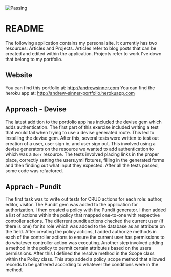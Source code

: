 ![Passing](https://travis-ci.org/asinner/portfolio.svg?branch=master)
# README
The following application contains my personal site. It currently has two resources: Articles and Projects. Articles refer to blog posts that can be created and edited within the application. Projects refer to work I've down that belong to my portfolio.

## Website
You can find this portfolio at:
http://andrewsinner.com
You can find the heroku app at:
http://andrew-sinner-portfolio.herokuapp.com

## Approach - Devise
The latest addition to the portfolio app has included the devise gem which adds authentication. The first part of this exercise included writing a test that would fail when trying to use a devise generated route. This led to installing the devise gem. After this, several tests were written to test out creation of a user, user sign in, and user sign out. This involved using a devise generators on the resource we wanted to add authentication to which was a `User` resource. The tests involved placing links in the proper place, correctly setting the users.yml fixtures, filling in the generated forms and then finding out what input they expected. After all the tests passed, some code was refactored.

## Apprach - Pundit
The first task was to write out tests for CRUD actions for each role: author, editor, visitor.
The Pundit gem was added to the application for authorization. I then created a policy with the Pundit generator. I then added a list of actions within the policy that mapped one-to-one with respective controller actions. The diferrent pundit actions checked the current user (if there is one) for its role which was added to the database as an attribute on the field. After creating the policy actions, I added authorize methods in each of the controller actions to ensure the current user has permissions to do whatever controller action was executing. Another step involved adding a method in the policy to permit certain attributes based on the users permissions. After this I defined the resolve method in the Scope class within the Policy class. This step added a policy_scope method that allowed records to be gathered according to whatever the conditions were in the method. 
